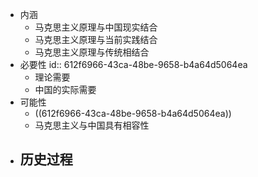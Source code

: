 - 内涵
	- 马克思主义原理与中国现实结合
	- 马克思主义原理与当前实践结合
	- 马克思主义原理与传统相结合
- 必要性
  id:: 612f6966-43ca-48be-9658-b4a64d5064ea
	- 理论需要
	- 中国的实际需要
- 可能性
	- ((612f6966-43ca-48be-9658-b4a64d5064ea))
	- 马克思主义与中国具有相容性
- 历史过程
	-